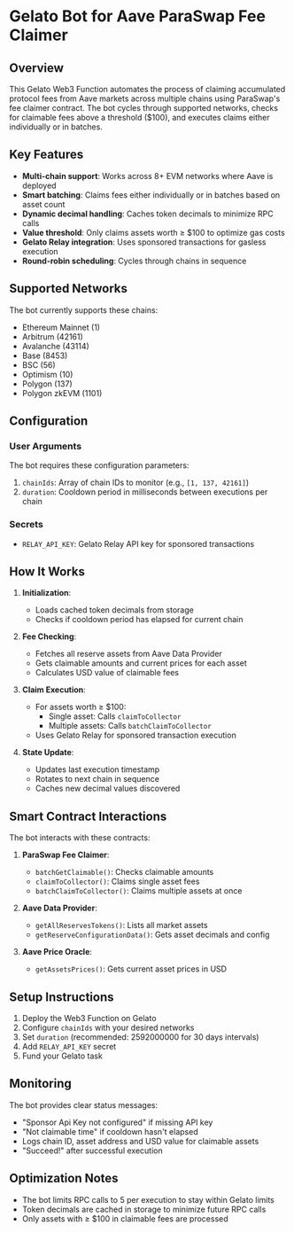 # Gelato Bot for Aave ParaSwap Fee Claimer

## Overview

This Gelato Web3 Function automates the process of claiming accumulated protocol fees from Aave markets across multiple chains using ParaSwap's fee claimer contract. The bot cycles through supported networks, checks for claimable fees above a threshold ($100), and executes claims either individually or in batches.

## Key Features

- **Multi-chain support**: Works across 8+ EVM networks where Aave is deployed
- **Smart batching**: Claims fees either individually or in batches based on asset count
- **Dynamic decimal handling**: Caches token decimals to minimize RPC calls
- **Value threshold**: Only claims assets worth ≥ $100 to optimize gas costs
- **Gelato Relay integration**: Uses sponsored transactions for gasless execution
- **Round-robin scheduling**: Cycles through chains in sequence

## Supported Networks

The bot currently supports these chains:

- Ethereum Mainnet (1)
- Arbitrum (42161)
- Avalanche (43114)
- Base (8453)
- BSC (56)
- Optimism (10)
- Polygon (137)
- Polygon zkEVM (1101)

## Configuration

### User Arguments

The bot requires these configuration parameters:

1. `chainIds`: Array of chain IDs to monitor (e.g., `[1, 137, 42161]`)
2. `duration`: Cooldown period in milliseconds between executions per chain

### Secrets

- `RELAY_API_KEY`: Gelato Relay API key for sponsored transactions

## How It Works

1. **Initialization**:

   - Loads cached token decimals from storage
   - Checks if cooldown period has elapsed for current chain

2. **Fee Checking**:

   - Fetches all reserve assets from Aave Data Provider
   - Gets claimable amounts and current prices for each asset
   - Calculates USD value of claimable fees

3. **Claim Execution**:

   - For assets worth ≥ $100:
     - Single asset: Calls `claimToCollector`
     - Multiple assets: Calls `batchClaimToCollector`
   - Uses Gelato Relay for sponsored transaction execution

4. **State Update**:
   - Updates last execution timestamp
   - Rotates to next chain in sequence
   - Caches new decimal values discovered

## Smart Contract Interactions

The bot interacts with these contracts:

1. **ParaSwap Fee Claimer**:

   - `batchGetClaimable()`: Checks claimable amounts
   - `claimToCollector()`: Claims single asset fees
   - `batchClaimToCollector()`: Claims multiple assets at once

2. **Aave Data Provider**:

   - `getAllReservesTokens()`: Lists all market assets
   - `getReserveConfigurationData()`: Gets asset decimals and config

3. **Aave Price Oracle**:
   - `getAssetsPrices()`: Gets current asset prices in USD

## Setup Instructions

1. Deploy the Web3 Function on Gelato
2. Configure `chainIds` with your desired networks
3. Set `duration` (recommended: 2592000000 for 30 days intervals)
4. Add `RELAY_API_KEY` secret
5. Fund your Gelato task

## Monitoring

The bot provides clear status messages:

- "Sponsor Api Key not configured" if missing API key
- "Not claimable time" if cooldown hasn't elapsed
- Logs chain ID, asset address and USD value for claimable assets
- "Succeed!" after successful execution

## Optimization Notes

- The bot limits RPC calls to 5 per execution to stay within Gelato limits
- Token decimals are cached in storage to minimize future RPC calls
- Only assets with ≥ $100 in claimable fees are processed